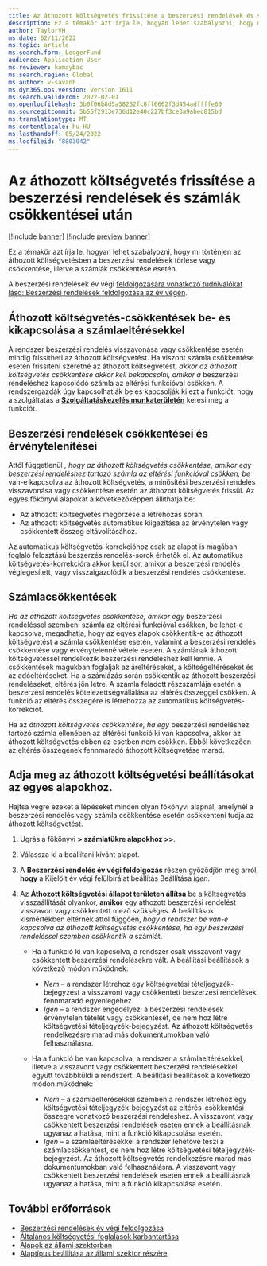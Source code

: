 ```yaml
---
title: Az áthozott költségvetés frissítése a beszerzési rendelések és számlák csökkentései után
description: Ez a témakör azt írja le, hogyan lehet szabályozni, hogy mi történjen az áthozott költségvetésben a beszerzési rendelések törlése vagy csökkentése, illetve a számlák csökkentése esetén.
author: TaylorVH
ms.date: 02/11/2022
ms.topic: article
ms.search.form: LedgerFund
audience: Application User
ms.reviewer: kamaybac
ms.search.region: Global
ms.author: v-savanh
ms.dyn365.ops.version: Version 1611
ms.search.validFrom: 2022-02-01
ms.openlocfilehash: 3b0f06b8d5a38252fc8ff6662f3d454adffffe60
ms.sourcegitcommit: 5b55f2913e736d12e40c227bf3ce3a9abec815bd
ms.translationtype: MT
ms.contentlocale: hu-HU
ms.lasthandoff: 05/24/2022
ms.locfileid: "8803042"
---
```

# <a name="update-the-carry-forward-budget-after-reductions-in-purchase-orders-and-invoices"></a>Az áthozott költségvetés frissítése a beszerzési rendelések és számlák csökkentései után

[!include [banner](../includes/banner.md)]
[!include [preview banner](../includes/preview-banner.md)]

Ez a témakör azt írja le, hogyan lehet szabályozni, hogy mi történjen az áthozott költségvetésben a beszerzési rendelések törlése vagy csökkentése, illetve a számlák csökkentése esetén.

A beszerzési rendelések év végi [feldolgozására vonatkozó tudnivalókat lásd: Beszerzési rendelések feldolgozása az év végén](/dynamicsax-2012/appuser-itpro/process-purchase-orders-at-year-end).

## <a name="turn-carry-forward-budget-reductions-for-invoice-variances-on-or-off"></a>Áthozott költségvetés-csökkentések be- és kikapcsolása a számlaeltérésekkel

A rendszer beszerzési rendelés visszavonása vagy csökkentése esetén mindig frissítheti az áthozott költségvetést. Ha viszont számla csökkentése esetén frissíteni szeretné az áthozott költségvetést, *akkor az áthozott költségvetés csökkentése akkor kell bekapcsolni, amikor a* beszerzési rendeléshez kapcsolódó számla az eltérési funkcióval csökken. A rendszergazdák úgy kapcsolhatják be és kapcsolják ki ezt a funkciót, hogy a szolgáltatás a **[Szolgáltatáskezelés munkaterületén](../../fin-ops-core/fin-ops/get-started/feature-management/feature-management-overview.md)** keresi meg a funkciót.

## <a name="purchase-order-reductions-and-cancellations"></a>Beszerzési rendelések csökkentései és érvénytelenítései

Attól függetlenül *, hogy az áthozott költségvetés csökkentése, amikor egy beszerzési rendeléshez tartozó számla az eltérési funkcióval csökken, be* van-e kapcsolva az áthozott költségvetés, a minősítési beszerzési rendelés visszavonása vagy csökkentése esetén az áthozott költségvetés frissül. Az egyes főkönyvi alapokat a következőképpen állíthatja be:

- Az áthozott költségvetés megőrzése a létrehozás során.
- Az áthozott költségvetés automatikus kiigazítása az érvénytelen vagy csökkentett összeg eltávolításához.

Az automatikus költségvetés-korrekcióhoz csak az alapot is magában foglaló felosztású beszerzésirendelés-sorok érhetők el. Az automatikus költségvetés-korrekcióra akkor kerül sor, amikor a beszerzési rendelés véglegesített, vagy visszaigazolódik a beszerzési rendelés csökkentése.

## <a name="invoice-reductions"></a>Számlacsökkentések

*Ha az áthozott költségvetés csökkentése, amikor egy* beszerzési rendeléssel szembeni számla az eltérési funkcióval csökken, be lehet-e kapcsolva, megadhatja, hogy az egyes alapok csökkentik-e az áthozott költségvetést a számla csökkentése esetén, valamint a beszerzési rendelés csökkentése vagy érvénytelenné vétele esetén. A számlának áthozott költségvetéssel rendelkezik beszerzési rendeléshez kell lennie. A csökkentések magukban foglalják az áreltéréseket, a költségeltéréseket és az adóeltéréseket. Ha a számlázás során csökkentik az áthozott beszerzési rendeléseket, eltérés jön létre. A számla feladott részszámlája esetén a beszerzési rendelés kötelezettségvállalása az eltérés összeggel csökken. A funkció az eltérés összegére is létrehozza az automatikus költségvetés-korrekciót.

Ha az *áthozott költségvetés csökkentése, ha egy* beszerzési rendeléshez tartozó számla ellenében az eltérési funkció ki van kapcsolva, akkor az áthozott költségvetés ebben az esetben nem csökken. Ebből következően az eltérés összegének fennmaradó áthozott költségvetése marad.

## <a name="configure-the-carry-forward-budget-options-for-each-fund"></a>Adja meg az áthozott költségvetési beállításokat az egyes alapokhoz.

Hajtsa végre ezeket a lépéseket minden olyan főkönyvi alapnál, amelynél a beszerzési rendelés vagy számla csökkentése esetén csökkenteni tudja az áthozott költségvetést.

1. Ugrás a főkönyvi **\> számlatükre alapokhoz \>\>**.
1. Válassza ki a beállítani kívánt alapot.
1. A **Beszerzési rendelés év végi feldolgozás** részen győződjön meg arról, **hogy** a Kijelölt év végi felülbírálat beállítás Beállítása *Igen*.
1. Az **Áthozott költségvetési állapot területen állítsa** be a költségvetés visszaállítását olyankor, **amikor** egy áthozott beszerzési rendelést visszavon vagy csökkentett mező szükséges. A beállítások kismértékben eltérnek attól függően, *hogy a rendszer be van-e kapcsolva az áthozott költségvetés csökkentése, ha egy beszerzési rendeléssel szemben csökkentik a* számlát.

    - Ha a funkció ki van kapcsolva, a rendszer csak visszavont vagy csökkentett beszerzési rendelésekre vált. A beállítási beállítások a következő módon működnek:

        - *Nem* – a rendszer létrehoz egy költségvetési tételjegyzék-bejegyzést a visszavont vagy csökkentett beszerzési rendelések fennmaradó egyenlegéhez.
        - *Igen* – a rendszer engedélyezi a beszerzési rendelések érvénytelen tételét vagy csökkentését, de nem hoz létre költségvetési tételjegyzék-bejegyzést. Az áthozott költségvetés rendelkezésre marad más dokumentumokban való felhasználásra.

    - Ha a funkció be van kapcsolva, a rendszer a számlaeltérésekkel, illetve a visszavont vagy csökkentett beszerzési rendelésekkel együtt továbbküldi a rendszert. A beállítási beállítások a következő módon működnek:

        - *Nem* – a számlaeltérésekkel szemben a rendszer létrehoz egy költségvetési tételjegyzék-bejegyzést az eltérés-csökkentési összegre vonatkozó beszerzési rendeléshez. A visszavont vagy csökkentett beszerzési rendelések esetén ennek a beállításnak ugyanaz a hatása, mint a funkció kikapcsolása esetén.
        - *Igen* – a számlaeltérésekkel a rendszer lehetővé teszi a számlacsökkentést, de nem hoz létre költségvetési tételjegyzék-bejegyzést. Az áthozott költségvetés rendelkezésre marad más dokumentumokban való felhasználásra. A visszavont vagy csökkentett beszerzési rendelések esetén ennek a beállításnak ugyanaz a hatása, mint a funkció kikapcsolása esetén.

## <a name="additional-resources"></a>További erőforrások

- [Beszerzési rendelések év végi feldolgozása](/dynamicsax-2012/appuser-itpro/process-purchase-orders-at-year-end)
- [Általános költségvetési foglalások karbantartása](general-budget-reservation-tasks.md)
- [Alapok az állami szektorban](funds-public-sector.md)
- [Alaptípus beállítása az állami szektor részére](tasks/set-up-fund-public-sector.md)
